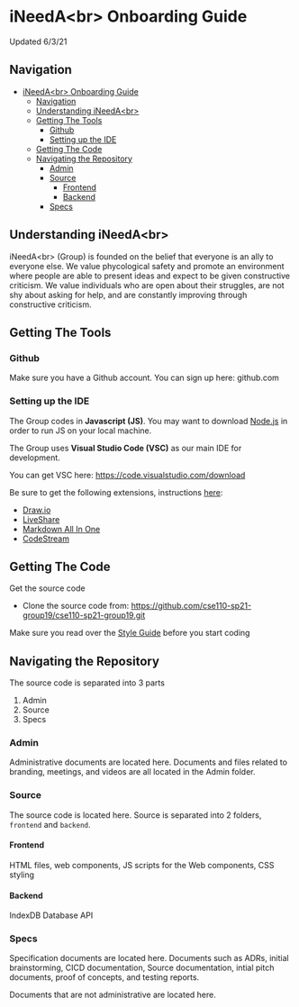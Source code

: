 # iNeedA\<br> Onboarding Guide
Updated 6/3/21

## Navigation
- [iNeedA\<br> Onboarding Guide](#ineedabr-onboarding-guide)
  - [Navigation](#navigation)
  - [Understanding iNeedA\<br>](#understanding-ineedabr)
  - [Getting The Tools](#getting-the-tools)
    - [Github](#github)
    - [Setting up the IDE](#setting-up-the-ide)
  - [Getting The Code](#getting-the-code)
  - [Navigating the Repository](#navigating-the-repository)
    - [Admin](#admin)
    - [Source](#source)
      - [Frontend](#frontend)
      - [Backend](#backend)
    - [Specs](#specs)

## Understanding iNeedA\<br>
iNeedA\<br> (Group) is founded on the belief that everyone is an ally to everyone else. We value phycological safety and promote an environment where people are able to present ideas and expect to be given constructive criticism. We value individuals who are open about their struggles, are not shy about asking for help, and are constantly improving through constructive criticism. 

## Getting The Tools

### Github
Make sure you have a Github account. You can sign up here: github.com

### Setting up the IDE
The Group codes in **Javascript (JS)**. You may want to download [Node.js](https://nodejs.org/en/download/) in order to run JS on your local machine.

The Group uses **Visual Studio Code (VSC)** as our main IDE for development. 

You can get VSC here: https://code.visualstudio.com/download

Be sure to get the following extensions, instructions [here](https://code.visualstudio.com/docs/editor/extension-gallery):
- [Draw.io](https://marketplace.visualstudio.com/items?itemName=hediet.vscode-drawio)
- [LiveShare](https://marketplace.visualstudio.com/items?itemName=MS-vsliveshare.vsliveshare)
- [Markdown All In One](https://marketplace.visualstudio.com/items?itemName=yzhang.markdown-all-in-one)
- [CodeStream](https://marketplace.visualstudio.com/items?itemName=CodeStream.codestream)

## Getting The Code
Get the source code
- Clone the source code from: https://github.com/cse110-sp21-group19/cse110-sp21-group19.git

Make sure you read over the [Style Guide](admin/specs/../../../../specs/style_guide.md) before you start coding

## Navigating the Repository
The source code is separated into 3 parts
1. Admin
2. Source
3. Specs

### Admin
Administrative documents are located here. Documents and files related to branding, meetings, and videos are all located in the Admin folder. 

### Source
The source code is located here. Source is separated into 2 folders, `frontend` and `backend`. 

#### Frontend
HTML files, web components, JS scripts for the Web components, CSS styling

#### Backend
IndexDB Database API

### Specs
Specification documents are located here. Documents such as ADRs, initial brainstorming, CICD documentation, Source documentation, intial pitch documents, proof of concepts, and testing reports. 

Documents that are not administrative are located here.